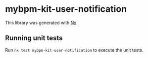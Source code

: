 # mybpm-kit-user-notification

This library was generated with [Nx](https://nx.dev).

## Running unit tests

Run `nx test mybpm-kit-user-notification` to execute the unit tests.
